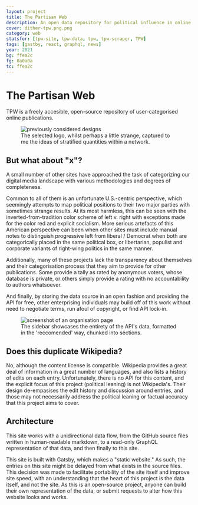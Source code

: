 ```yaml
---
layout: project
title: The Partisan Web
description: An open data repository for political influence in online media
cover: dither-tpw.png.png
category: web
statsfor: [tpw-site, tpw-data, tpw, tpw-scraper, TPW]
tags: [gastby, react, graphql, news]
year: 2021
bg: ffea2c
fg: 0a0a0a
tc: ffea2c
---
```


# The Partisan Web

TPW is a freely accesible, open-source repository of user-categorised online publications.

<figure>
	<img src="/assets/img/work/tpw/dither-logos.png.png" alt="previously considered designs" />
	<figcaption>The selected logo, whilst perhaps a little strange, captured to me the ideas of stratified quantities within a network.</figcaption>
</figure>


## But what about "x"?

A small number of other sites have approached the task of categorizing our digital media landscape with various methodologies and degrees of completeness.

Common to all of them is an unfortunate U.S.-centric perspective, which seemingly attempts to map political positions to their two major parties with sometimes strange results. At its most harmless, this can be seen with the inverted-from-tradition color scheme of left v. right with exceptions made for the color red and explicit socialism. More serious artefacts of this American perspective can been when other sites must include manual notes to distinguish progressive left from liberal / Democrat when both are categorically placed in the same political box, or libertarian, populist and corporate variants of right-wing politics in the same manner.

Additionally, many of these projects lack the transparency about themselves and their categorisation process that they aim to provide for other publications. Some provide a tally as rated by anonymous voters, whose database is private, or others simply provide a rating with no accountability to authors whatsoever.

And finally, by storing the data source in an open fashion and providing the API for free, other enterprising individuals may build off of this work without need to negotiate terms, run afoul of copyright, or find API lock-in.

<figure>
	<img src="/assets/img/work/tpw/dither-page.png.png" alt="screenshot of an organisation page" />
	<figcaption>The sidebar showcases the entirety of the API's data, formatted in the 'reccomended' way, chunked into sections.</figcaption>
</figure>

## Does this duplicate Wikipedia?

No, although the content license is compatible. Wikipedia provides a great deal of information in a great number of languages, and also lists a history of edits on each entry. Unfortunately, there is no API for this content, and the explicit focus of this project (political leaning) is not Wikipedia's. Their design de-empasises the edit history and discussion around entries, and those may not necessarily address the political leaning or factual accuracy that this project aims to cover.

## Architecture

This site works with a unidirectional data flow, from the GitHub source files written in human-readable markdown, to a read-only GraphQL representation of that data, and then finally to this site.

This site is built with Gatsby, which makes a "static website." As such, the entries on this site might be delayed from what exists in the source files. This decision was made to facilitate portability of the site itself and improve site speed, with an understanding that the heart of this project is the data itself, and not the site. As this is an open-source project, anyone can build their own representation of the data, or submit requests to alter how this website looks and works.
